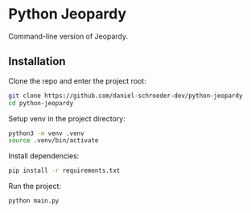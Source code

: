 # Python Jeopardy

Command-line version of Jeopardy.

## Installation

Clone the repo and enter the project root:

```bash
git clone https://github.com/daniel-schroeder-dev/python-jeopardy
cd python-jeopardy
```

Setup venv in the project directory:

```bash
python3 -m venv .venv
source .venv/bin/activate
```

Install dependencies:

```bash
pip install -r requirements.txt
```

Run the project:

```bash
python main.py 
```
